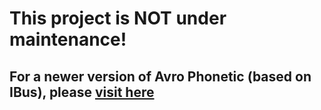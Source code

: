 # This project is NOT under maintenance! #

## For a newer version of Avro Phonetic (based on IBus), please [visit here](http://linux.omicronlab.com/) ##